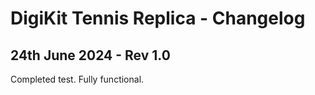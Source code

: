 # DigiKit Tennis Replica - Changelog

## 24th June 2024 - Rev 1.0

Completed test. Fully functional.
